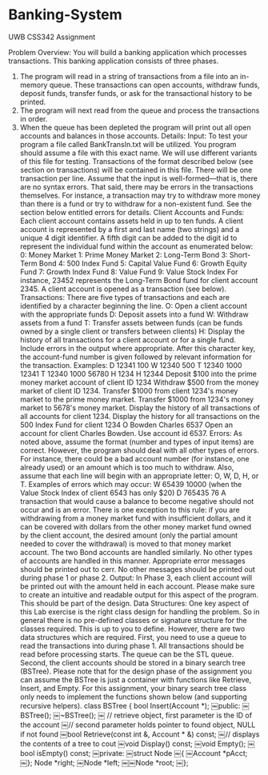 # Banking-System

UWB CSS342 Assignment 

Problem Overview:
You will build a banking application which processes transactions. This banking application consists of three phases.
1) The program will read in a string of transactions from a file into an in-memory queue. These transactions can open accounts, withdraw funds, deposit funds, transfer funds, or ask for the transactional history to be printed.
2) The program will next read from the queue and process the transactions in order.
3) When the queue has been depleted the program will print out all open accounts and balances in those accounts.
Details:
Input:
To test your program a file called BankTransIn.txt will be utilized. You program should assume a file with this exact name. We will use different variants of this file for testing.
Transactions of the format described below (see section on transactions) will be contained in this file. There will be one transaction per line.
Assume that the input is well-formed—that is, there are no syntax errors. That said, there may be errors in the transactions themselves. For instance, a transaction may try to withdraw more money than there is a fund or try to withdraw for a non-existent fund. See the section below entitled errors for details.
Client Accounts and Funds:
Each client account contains assets held in up to ten funds. A client account is represented by a first and last name (two strings) and a unique 4 digit identifier. A fifth digit can be added to the digit id to represent the individual fund within the account as enumerated below:
0: Money Market
1: Prime Money Market
2: Long-Term Bond
3: Short-Term Bond
4: 500 Index Fund
5: Capital Value Fund
6: Growth Equity Fund
7: Growth Index Fund
8: Value Fund
9: Value Stock Index
For instance, 23452 represents the Long-Term Bond fund for client account 2345. A client account is opened as a transaction (see below).
Transactions:
There are five types of transactions and each are identified by a character beginning the line.
O: Open a client account with the appropriate funds D: Deposit assets into a fund
W: Withdraw assets from a fund
T: Transfer assets between funds (can be funds owned by a single client or transfers between clients)
H: Display the history of all transactions for a client account or for a single fund. Include errors in the output where appropriate.
After this character key, the account-fund number is given followed by relevant information for the transaction.
Examples:
D 12341 100
W 12340 500
T 12340 1000 12341 T 12340 1000 56780 H 1234
H 12344
Deposit $100 into the prime money market account of client ID 1234 Withdraw $500 from the money market of client ID 1234.
Transfer $1000 from client 1234's money market to the prime money market. Transfer $1000 from 1234's money market to 5678's money market.
Display the history of all transactions of all accounts for client 1234.
Display the history for all transactions on the 500 Index Fund for client 1234
O Bowden Charles 6537 Open an account for client Charles Bowden. Use account id 6537.
Errors:
As noted above, assume the format (number and types of input items) are correct. However, the program should deal with all other types of errors. For instance, there could be a bad account number (for instance, one already used) or an amount which is too much to withdraw. Also, assume that each line will begin with an appropriate letter: O, W, D, H, or T.
Examples of errors which may occur:
W 65439 10000 (when the Value Stock Index of client 6543 has only $20) D 765435 76
A transaction that would cause a balance to become negative should not occur and is an error. There is one exception to this rule: if you are withdrawing from a money market fund with insufficient dollars, and it can be covered with dollars from the other money market fund owned by the client account, the desired amount (only the partial amount needed to cover the withdrawal) is moved to that money market account. The two Bond accounts are handled similarly. No other types of accounts are handled in this manner.
Appropriate error messages should be printed out to cerr. No other messages should be printed out during phase 1 or phase 2.
Output:
In Phase 3, each client account will be printed out with the amount held in each account. Please make sure to create an intuitive and readable output for this aspect of the program. This should be part of the design.
Data Structures:
One key aspect of this Lab exercise is the right class design for handling the problem. So in general there is no pre-defined classes or signature structure for the classes required. This is up to you to define. However, there are two data structures which are required.
First, you need to use a queue to read the transactions into during phase 1. All transactions should be read before processing starts. The queue can be the STL queue.
Second, the client accounts should be stored in a binary search tree (BSTree). Please note that for the design phase of the assignment you can assume the BSTree is just a container with functions like Retrieve, Insert, and Empty.
For this assignment, your binary search tree class only needs to implement the functions shown below (and supporting recursive helpers).
class BSTree
{
bool Insert(Account *);
￼public:
￼BSTree();
￼~BSTree();
￼
// retrieve object, first parameter is the ID of the account
￼// second parameter holds pointer to found object, NULL if not found
￼bool Retrieve(const int &, Account * &) const;
￼// displays the contents of a tree to cout
￼void Display() const;
￼void Empty();
￼bool isEmpty() const;
￼private:
￼struct Node
￼{
￼Account *pAcct;
￼};
Node *right;
￼Node *left;
￼￼Node *root;
￼};